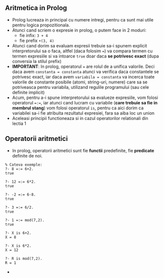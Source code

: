 ## Aritmetica in Prolog
- Prolog lucreaza in principal cu numere intregi, pentru ca sunt mai utile pentru logica propozitionala.
- Atunci cand scriem o expresie in prolog, o putem face in 2 moduri:
  - fie infix: `3 + 4`
  - fie prefix `+(3, 4)`
- Atunci cand dorim sa evaluam expresii trebuie sa-i spunem explicit interpretorului sa o faca, altfel (daca folosim `=`) va compara termen cu termen expresiile si va intoarce `true` doar daca **se potrivesc exact** (dupa conversia la stilul prefix)
- **IMPORTANT**: In prolog, operatorul `=` are rolul de a unifica valorile. Deci daca avem `constanta = constanta` atunci va verifica daca constantele se potrivesc exact, iar daca avem `variabila = constanta` va incerca toate valorile de constante posibile (atomi, string-uri, numere) care sa se potriveasca pentru variabila, utilizand regulile programului (sau cele definite implicit)
- Acum, pentru a-i spune interpretorului sa evalueze expresiile, vom folosi operatorul `=:=`, iar atunci cand lucram cu variabile (**care trebuie sa fie in membrul stang**) vom folosi operatorul `is`, pentru ca aici dorim ca variabilei sa-i fie atribuita rezultatul expresiei, fara sa aiba loc un union
- Aceleasi principii functioneaza si in cazul operatorilor relationali din lectia 1

## Operatorii aritmetici
- In prolog, operatorii aritmetici sunt fie **functii** predefinite, fie **predicate** definite de noi.

```
% Cateva exemple:
?- 8 =:= 6+2.
true

?- 12 =:= 6*2.
true

?- -2 =:= 6-8.
true

?- 3 =:= 6/2.
true

?- 1 =:= mod(7,2).
true

?- X is 6+2.
X = 8

?- X is 6*2.
X = 12

?- R is mod(7,2).
R = 1
```
- 

